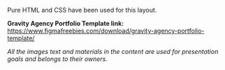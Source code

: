 Pure HTML and CSS have been used for this layout.

**Gravity Agency Portfolio Template link:**
https://www.figmafreebies.com/download/gravity-agency-portfolio-template/

*All the images text and materials in the content are used for presentation goals and belongs to their owners.*
